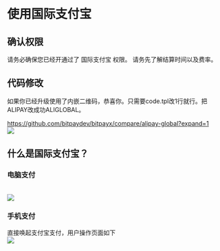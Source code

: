 # 使用国际支付宝

## 确认权限
请务必确保您已经开通过了 国际支付宝 权限。
请务先了解结算时间以及费率。

## 代码修改
如果你已经升级使用了内嵌二维码，恭喜你。只需要code.tpl改1行就行。把ALIPAY改成功ALIGLOBAL。

https://github.com/bitpaydev/bitpayx/compare/alipay-global?expand=1
<br />
<img src="https://cdn.mugglepay.com/docs/pics/alipay-diff.png" />

## 什么是国际支付宝？

### 电脑支付 
<br />
<img src="https://cdn.mugglepay.com/docs/pics/alipay-global-pc.png" />

### 手机支付 

直接唤起支付宝支付，用户操作页面如下
<br />
<img src="https://cdn.mugglepay.com/docs/pics/alipay-global-mobile.png" />

